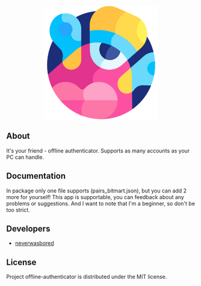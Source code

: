 <p align="center">
      <img src="logo.png" width="300">
</p>

## About

It's your friend - offline authenticator. Supports as many accounts as your PC can handle.

## Documentation

In package only one file supports (pairs_bitmart.json), but you can add 2 more for yourself!
This app is supportable, you can feedback about any problems or suggestions.
And I want to note that I'm a beginner, so don't be too strict.


## Developers

- [neverwasbored](https://github.com/neverwasbored)

## License

Project offline-authenticator is distributed under the MIT license. 
